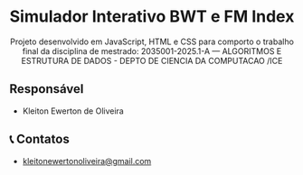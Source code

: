 <h1 align="center">Simulador Interativo BWT e FM Index </h1>

<p align="center">Projeto desenvolvido em JavaScript, HTML e CSS para comporto o trabalho final da disciplina de mestrado: 2035001-2025.1-A — ALGORITMOS E ESTRUTURA DE DADOS - DEPTO DE CIENCIA DA COMPUTACAO /ICE
</p>


## Responsável
- Kleiton Ewerton de Oliveira


## 📞 Contatos
- kleitonewertonoliveira@gmail.com  


